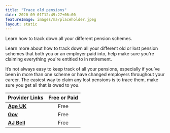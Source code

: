 ```yaml
---
title: "Trace old pensions"
date: 2020-09-01T12:49:27+06:00
featureImage: images/ma/placeholder.jpeg
layout: static
---
```


Learn how to track down all your different pension schemes.

Learn more about how to track down all your different old or lost pension schemes that both you or an employer paid into, help make sure you're claiming everything you're entitled to in retirement.

It’s not always easy to keep track of all your pensions, especially if you’ve been in more than one scheme or have changed employers throughout your career. The easiest way to claim any lost pensions is to trace them, make sure you get all that is owed to you.

| Provider Links      | Free or Paid  |  
| :-----------          | :--------------:      |  
| [**Age UK**](https://www.ageuk.org.uk/information-advice/money-legal/pensions/tracing-old-pensions/) | Free | 
| [**Gov**](https://www.gov.uk/government/news/new-pension-tracing-service-website-launched) | Free | 
| [**AJ Bell**](https://www.ajbell.co.uk/find-my-pension?gclid=c78ba4fec26a1562676ac0bb9ef3b900) | Free | 
  

<br/><br/>






